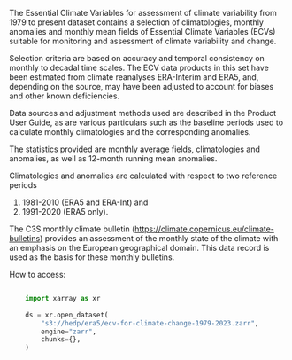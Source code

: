 The Essential Climate Variables for assessment of climate variability from 1979 to present dataset contains 
a selection of climatologies, monthly anomalies and monthly mean fields of 
Essential Climate Variables (ECVs) suitable for monitoring and assessment of climate variability and change. 

Selection criteria are based on accuracy and temporal consistency on monthly to decadal time scales. 
The ECV data products in this set have been estimated from climate reanalyses ERA-Interim and ERA5, 
and, depending on the source, may have been adjusted to account for biases and other known deficiencies. 

Data sources and adjustment methods used are described in the Product User Guide, as are various particulars
such as the baseline periods used to calculate monthly climatologies and the corresponding anomalies. 

The statistics provided are monthly average fields, climatologies and anomalies, 
as well as 12-month running mean anomalies.

Climatologies and anomalies are calculated with respect to two reference periods

1. 1981-2010 (ERA5 and ERA-Int) and 
2. 1991-2020 (ERA5 only).

The C3S monthly climate bulletin (https://climate.copernicus.eu/climate-bulletins) provides
an assessment of the monthly state of the climate with an emphasis on the European geographical domain. 
This data record is used as the basis for these monthly bulletins.

How to access:

```python

    import xarray as xr
    
    ds = xr.open_dataset(
        "s3://hedp/era5/ecv-for-climate-change-1979-2023.zarr",
        engine="zarr",
        chunks={},
    )
```